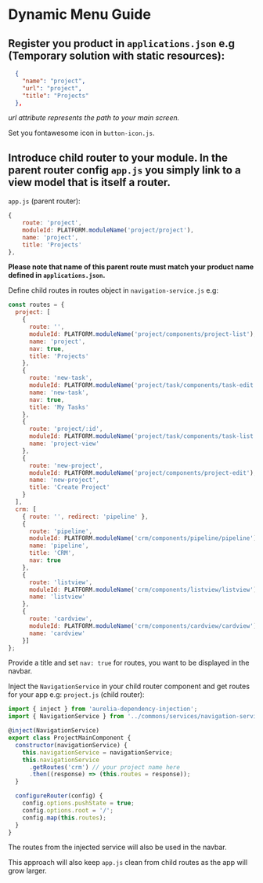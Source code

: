 # Dynamic Menu Guide

## Register you product in `applications.json` e.g (Temporary solution with static resources):
```json
  {
    "name": "project",
    "url": "project",
    "title": "Projects"
  },
```  

*url attribute represents the path to your main screen.*

Set you fontawesome icon in `button-icon.js`.

## Introduce child router to your module. In the parent router config `app.js` you simply link to a view model that is itself a router.

`app.js` (parent router):
```javascript
{
    route: 'project',
    moduleId: PLATFORM.moduleName('project/project'),
    name: 'project',
    title: 'Projects'
},
```
**Please note that name of this parent route must match your product name defined in `applications.json`.**

Define child routes in routes object in `navigation-service.js` e.g:
```javascript
const routes = {
  project: [
    {
      route: '',
      moduleId: PLATFORM.moduleName('project/components/project-list'),
      name: 'project',
      nav: true,
      title: 'Projects'
    },
    {
      route: 'new-task',
      moduleId: PLATFORM.moduleName('project/task/components/task-edit'),
      name: 'new-task',
      nav: true,
      title: 'My Tasks'
    },
    {
      route: 'project/:id',
      moduleId: PLATFORM.moduleName('project/task/components/task-list'),
      name: 'project-view'
    },
    {
      route: 'new-project',
      moduleId: PLATFORM.moduleName('project/components/project-edit'),
      name: 'new-project',
      title: 'Create Project'
    }
  ],
  crm: [
    { route: '', redirect: 'pipeline' },
    {
      route: 'pipeline',
      moduleId: PLATFORM.moduleName('crm/components/pipeline/pipeline'),
      name: 'pipeline',
      title: 'CRM',
      nav: true
    },
    {
      route: 'listview',
      moduleId: PLATFORM.moduleName('crm/components/listview/listview'),
      name: 'listview'
    },
    {
      route: 'cardview',
      moduleId: PLATFORM.moduleName('crm/components/cardview/cardview'),
      name: 'cardview'
    }]
};
```
Provide a title and set `nav: true` for routes, you want to be displayed in the navbar. 

Inject the `NavigationService` in your child router component and get routes for your app e.g:
`project.js` (child router):
```javascript
import { inject } from 'aurelia-dependency-injection';
import { NavigationService } from '../commons/services/navigation-service';

@inject(NavigationService)
export class ProjectMainComponent {
  constructor(navigationService) {
    this.navigationService = navigationService;
    this.navigationService
      .getRoutes('crm') // your project name here
      .then((response) => (this.routes = response));
  }

  configureRouter(config) {
    config.options.pushState = true;
    config.options.root = '/';
    config.map(this.routes);
  }
}
```
The routes from the injected service will also be used in the navbar.

This approach will also keep `app.js` clean from child routes as the app will grow larger.








